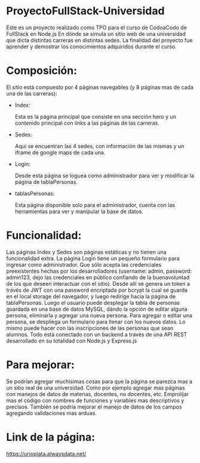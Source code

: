 # ProyectoFullStack-Universidad

Este es un proyecto realizado como TPO para el curso de CodoaCodo de FullStack en Node.js
En dónde se simula un sitio web de una universidad que dicta distintas carreras en distintas sedes.
La finalidad del proyecto fue aprender y demostrar los conocimientos adquiridos durante el curso.


# Composición:

El sitio está compuesto por 4 páginas navegables (y 8 páginas mas de cada una de las carreras):

* Index:
  
   Esta es la página principal que consiste en una sección hero y un contenido principal con links a las páginas de las carreras.
* Sedes:
  
  Aqui se encuentran las 4 sedes, con información de las mismas y un iframe de google maps de cada una.
* Login:
  
  Desde esta página se loguea como administrador para ver y modificar la página de tablaPersonas.
* tablasPersonas:
  
  Esta página disponible solo para el administrador, cuenta con las herramientas para ver y manipular la base de datos.

#  Funcionalidad:

Las páginas Index y Sedes son páginas estáticas y no tienen una funcionalidad extra.
La página Login tiene un pequeño formulario para ingresar como administrador. Que sólo acepta las credenciales preexistentes hechas por los desarrolladores (username: admin, password: admin123, dejo las credenciales en público confiando de la buenavoluntad de los que deseen interactuar con el sitio).
Desde allí se genera un token a través de JWT con una password encriptada por bcrypt la cual se guarda en el local storage del navegador, y luego redirige hacia la página de tablaPersonas.
Luego el usuario puede desplegar la tabla de personas guardada en una base de datos MySQL, dándo la opción de editar alguna persona, eliminarla y agregar una nueva persona. Para agregar o editar una persona, se despliega un formulario para llenar con los nuevos datos.
Lo mismo puede hacer con las inscripciones de las personas que sean alumnos.
Todo está conectado con un backend a través de una API REST desarrollado en su totalidad con Node.js y Express.js

# Para mejorar:

Se podrían agregar muchísimas cosas para que la página se parezca mas a un sitio real de una universidad. Como por ejemplo agregar mas páginas con manejos de datos de materias, docentes, no docentes, etc.
Emprolijar mas el código con nombres de funciones y variables mas descriptivos y precisos.
También se podría mejorar el manejo de datos de los campos agregando validaciones mas arduas.

# Link de la página:
https://urioplata.alwaysdata.net/

